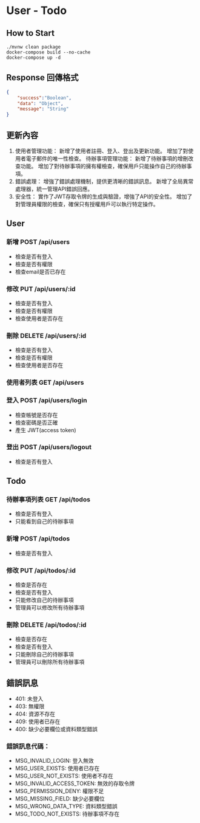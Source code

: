 # User - Todo

## How to Start
```
./mvnw clean package
docker-compose build --no-cache
docker-compose up -d
```

## Response 回傳格式
```json
{
    "success":"Boolean",
    "data": "Object",
    "message": "String"
}
```

## 更新內容
1. 使用者管理功能：
新增了使用者註冊、登入、登出及更新功能。
增加了對使用者電子郵件的唯一性檢查。
待辦事項管理功能：
新增了待辦事項的增刪改查功能。
增加了對待辦事項的擁有權檢查，確保用戶只能操作自己的待辦事項。
3. 錯誤處理：
增強了錯誤處理機制，提供更清晰的錯誤訊息。
新增了全局異常處理器，統一管理API錯誤回應。
4. 安全性：
實作了JWT存取令牌的生成與驗證，增強了API的安全性。
增加了對管理員權限的檢查，確保只有授權用戶可以執行特定操作。


## User

### 新增 POST /api/users
- 檢查是否有登入
- 檢查是否有權限
- 檢查email是否已存在

### 修改 PUT /api/users/:id
- 檢查是否有登入
- 檢查是否有權限
- 檢查使用者是否存在

### 刪除 DELETE /api/users/:id
- 檢查是否有登入
- 檢查是否有權限
- 檢查使用者是否存在

### 使用者列表 GET /api/users

### 登入 POST /api/users/login
- 檢查帳號是否存在
- 檢查密碼是否正確
- 產生 JWT(access token)

### 登出 POST /api/users/logout
- 檢查是否有登入



## Todo

### 待辦事項列表 GET /api/todos
- 檢查是否有登入
- 只能看到自己的待辦事項

### 新增 POST /api/todos
- 檢查是否有登入

### 修改 PUT /api/todos/:id
- 檢查是否存在
- 檢查是否有登入
- 只能修改自己的待辦事項
- 管理員可以修改所有待辦事項

### 刪除 DELETE /api/todos/:id
- 檢查是否存在
- 檢查是否有登入
- 只能刪除自己的待辦事項
- 管理員可以刪除所有待辦事項



## 錯誤訊息
- 401: 未登入
- 403: 無權限
- 404: 資源不存在
- 409: 使用者已存在
- 400: 缺少必要欄位或資料類型錯誤

### 錯誤訊息代碼：
- MSG_INVALID_LOGIN: 登入無效
- MSG_USER_EXISTS: 使用者已存在
- MSG_USER_NOT_EXISTS: 使用者不存在
- MSG_INVALID_ACCESS_TOKEN: 無效的存取令牌
- MSG_PERMISSION_DENY: 權限不足
- MSG_MISSING_FIELD: 缺少必要欄位
- MSG_WRONG_DATA_TYPE: 資料類型錯誤
- MSG_TODO_NOT_EXISTS: 待辦事項不存在
